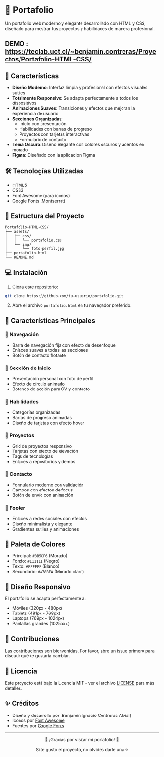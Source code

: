 # 🌟 Portafolio 
Un portafolio web moderno y elegante desarrollado con HTML y CSS, diseñado para mostrar tus proyectos y habilidades de manera profesional.
## DEMO : https://teclab.uct.cl/~benjamin.contreras/Proyectos/Portafolio-HTML-CSS/ 
## 🎨 Características

- **Diseño Moderno**: Interfaz limpia y profesional con efectos visuales sutiles
- **Totalmente Responsivo**: Se adapta perfectamente a todos los dispositivos
- **Animaciones Suaves**: Transiciones y efectos que mejoran la experiencia de usuario
- **Secciones Organizadas**: 
  - Inicio con presentación
  - Habilidades con barras de progreso
  - Proyectos con tarjetas interactivas
  - Formulario de contacto
- **Tema Oscuro**: Diseño elegante con colores oscuros y acentos en morado
- **Figma**: Diseñado con la aplicacion Figma
## 🛠️ Tecnologías Utilizadas

- HTML5
- CSS3
- Font Awesome (para iconos)
- Google Fonts (Montserrat)

## 🚀 Estructura del Proyecto

```
Portafolio-HTML-CSS/
├── assets/
│   ├── css/
│   │   └── portafolio.css
│   └── img/
│       └── foto-perfil.jpg
├── portafolio.html
└── README.md
```

## 💻 Instalación

1. Clona este repositorio:
```bash
git clone https://github.com/tu-usuario/portafolio.git
```

2. Abre el archivo `portafolio.html` en tu navegador preferido.

## 🎯 Características Principales

### 🔹 Navegación
- Barra de navegación fija con efecto de desenfoque
- Enlaces suaves a todas las secciones
- Botón de contacto flotante

### 🔹 Sección de Inicio
- Presentación personal con foto de perfil
- Efecto de círculo animado
- Botones de acción para CV y contacto

### 🔹 Habilidades
- Categorías organizadas
- Barras de progreso animadas
- Diseño de tarjetas con efecto hover

### 🔹 Proyectos
- Grid de proyectos responsivo
- Tarjetas con efecto de elevación
- Tags de tecnologías
- Enlaces a repositorios y demos

### 🔹 Contacto
- Formulario moderno con validación
- Campos con efectos de focus
- Botón de envío con animación

### 🔹 Footer
- Enlaces a redes sociales con efectos
- Diseño minimalista y elegante
- Gradientes sutiles y animaciones

## 🎨 Paleta de Colores

- Principal: `#8B5CF6` (Morado)
- Fondo: `#111111` (Negro)
- Texto: `#FFFFFF` (Blanco)
- Secundario: `#A78BFA` (Morado claro)

## 📱 Diseño Responsivo

El portafolio se adapta perfectamente a:
- Móviles (320px - 480px)
- Tablets (481px - 768px)
- Laptops (769px - 1024px)
- Pantallas grandes (1025px+)

## 🤝 Contribuciones

Las contribuciones son bienvenidas. Por favor, abre un issue primero para discutir qué te gustaría cambiar.

## 📄 Licencia

Este proyecto está bajo la Licencia MIT - ver el archivo [LICENSE](LICENSE) para más detalles.

## ✨ Créditos

- Diseño y desarrollo por [Benjamin Ignacio Contreras Alvial]
- Iconos por [Font Awesome](https://fontawesome.com/)
- Fuentes por [Google Fonts](https://fonts.google.com/)

---

<div align="center">
  <p>🌟 ¡Gracias por visitar mi portafolio! 🌟</p>
  <p>Si te gustó el proyecto, no olvides darle una ⭐</p>
</div> 
